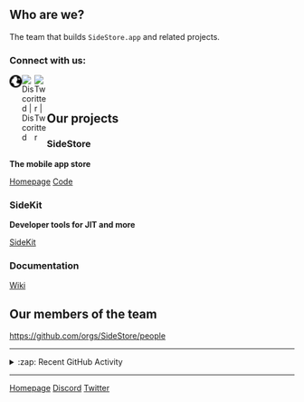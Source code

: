 <!-- 
Docs: How to use GitHub README and actions to auto-generate embedded content.
https://github.com/anuraghazra/github-readme-stats
https://www.youtube.com/watch?v=n6d4KHSKqGk
https://github.com/rahuldkjain/github-profile-readme-generator
 -->

## Who are we?

The team that builds `SideStore.app` and related projects.

### Connect with us:

<!--
[![Website](https://img.shields.io/website?label=sidestore.io&style=for-the-badge&url=https://sidestore.io)](https://sidestore.io)
[![Twitter Follow](https://img.shields.io/twitter/follow/sidestore_io?color=1DA1F2&logo=twitter&style=for-the-badge)](https://twitter.com/intent/follow?original_referer=https%3A%2F%2Fgithub.com%2Fsidestore&screen_name=sidestore)
[![GitHub Followers](https://img.shields.io/github/followers/sidestore?style=for-the-badge)]()
[![GitHub Sponsors](https://img.shields.io/github/sponsors/sidestore?style=for-the-badge
)]() 
-->

[<img align="left" alt="sidestore.io" width="22px" src="https://raw.githubusercontent.com/iconic/open-iconic/master/svg/globe.svg" />][website]
[<img align="left" alt="Discord | Discord" width="22px" src="https://cdn.jsdelivr.net/npm/simple-icons@v3/icons/discord.svg" />][discord]
[<img align="left" alt="Twitter | Twitter" width="22px" src="https://cdn.jsdelivr.net/npm/simple-icons@v3/icons/twitter.svg" />][twitter]

<br />
<br />

## Our projects

### SideStore

__The mobile app store__

[Homepage][website]
[Code][git.sidestore]

### SideKit

__Developer tools for JIT and more__

[SideKit][git.sidekit]

### Documentation

[Wiki][wiki]

## Our members of the team

https://github.com/orgs/SideStore/people

---

<details>
  <summary>:zap: Recent GitHub Activity</summary>

<!--START_SECTION:activity-->
1. 💪 Opened PR [#1005](https://github.com/SideStore/SideStore/pull/1005) in [SideStore/SideStore](https://github.com/SideStore/SideStore)
2. ❗️ Opened issue [#1004](https://github.com/SideStore/SideStore/issues/1004) in [SideStore/SideStore](https://github.com/SideStore/SideStore)
3. 🗣 Commented on [#999](https://github.com/SideStore/SideStore/issues/999) in [SideStore/SideStore](https://github.com/SideStore/SideStore)
4. 🗣 Commented on [#999](https://github.com/SideStore/SideStore/issues/999) in [SideStore/SideStore](https://github.com/SideStore/SideStore)
5. 🗣 Commented on [#1000](https://github.com/SideStore/SideStore/issues/1000) in [SideStore/SideStore](https://github.com/SideStore/SideStore)
6. 🗣 Commented on [#1000](https://github.com/SideStore/SideStore/issues/1000) in [SideStore/SideStore](https://github.com/SideStore/SideStore)
7. 🗣 Commented on [#1000](https://github.com/SideStore/SideStore/issues/1000) in [SideStore/SideStore](https://github.com/SideStore/SideStore)
8. 🗣 Commented on [#1000](https://github.com/SideStore/SideStore/issues/1000) in [SideStore/SideStore](https://github.com/SideStore/SideStore)
9. 🗣 Commented on [#1000](https://github.com/SideStore/SideStore/issues/1000) in [SideStore/SideStore](https://github.com/SideStore/SideStore)
10. 🗣 Commented on [#1000](https://github.com/SideStore/SideStore/issues/1000) in [SideStore/SideStore](https://github.com/SideStore/SideStore)
11. 🗣 Commented on [#1000](https://github.com/SideStore/SideStore/issues/1000) in [SideStore/SideStore](https://github.com/SideStore/SideStore)
12. 🗣 Commented on [#1000](https://github.com/SideStore/SideStore/issues/1000) in [SideStore/SideStore](https://github.com/SideStore/SideStore)
13. 🗣 Commented on [#1000](https://github.com/SideStore/SideStore/issues/1000) in [SideStore/SideStore](https://github.com/SideStore/SideStore)
14. 🗣 Commented on [#1000](https://github.com/SideStore/SideStore/issues/1000) in [SideStore/SideStore](https://github.com/SideStore/SideStore)
15. ❗️ Opened issue [#1003](https://github.com/SideStore/SideStore/issues/1003) in [SideStore/SideStore](https://github.com/SideStore/SideStore)
16. ❗️ Opened issue [#1002](https://github.com/SideStore/SideStore/issues/1002) in [SideStore/SideStore](https://github.com/SideStore/SideStore)
17. ❗️ Closed issue [#1001](https://github.com/SideStore/SideStore/issues/1001) in [SideStore/SideStore](https://github.com/SideStore/SideStore)
18. 🗣 Commented on [#1001](https://github.com/SideStore/SideStore/issues/1001) in [SideStore/SideStore](https://github.com/SideStore/SideStore)
19. 🗣 Commented on [#1001](https://github.com/SideStore/SideStore/issues/1001) in [SideStore/SideStore](https://github.com/SideStore/SideStore)
20. ❗️ Opened issue [#1001](https://github.com/SideStore/SideStore/issues/1001) in [SideStore/SideStore](https://github.com/SideStore/SideStore)
<!--END_SECTION:activity-->

</details>

---

[Homepage][patreon] [Discord][discord] [Twitter][twitter]

<!--
- [Patreon][patreon]
- [OpenCollective][opencollective]
- [YouTube][youtube]
-->

[website]: https://sidestore.io
[wiki]: https://wiki.sidestore.io
[twitter]: https://twitter.com/sidestore_io
[discord]: https://discord.gg/sidestore-949183273383395328
[youtube]: https://youtube.com/TODO
[patreon]: https://www.patreon.com/SideStore
[opencollective]: https://opencollective.com/TODO
[git.sidestore]: https://github.com/SideStore/SideStore/
[git.sidekit]: https://github.com/SideStore/SideKit

